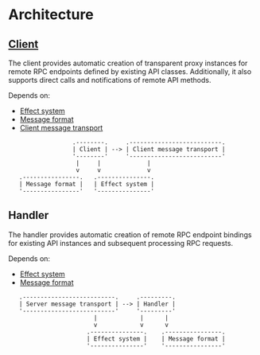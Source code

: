 # Architecture

## [Client](https://www.javadoc.io/doc/io.automorph/automorph-core_2.13/latest/automorph/Client.html)

The client provides automatic creation of transparent proxy instances for remote RPC endpoints defined by existing API classes. Additionally, it also
supports direct calls and notifications of remote API methods.

Depends on:

* [Effect system](https://www.javadoc.io/doc/io.automorph/automorph-spi_2.13/latest/automorph/spi/EffectSystem.html)
* [Message format](https://www.javadoc.io/doc/io.automorph/automorph-spi_2.13/latest/automorph/spi/MessageFormat.html)
* [Client message transport](https://www.javadoc.io/doc/io.automorph/automorph-spi_2.13/latest/automorph/spi/ClientMessageTransport.html)

```
                  .--------.     .--------------------------.
                  | Client | --> | Client message transport |
                  '--------'     '--------------------------'
                   |     |             |
                   v     v             v
   .----------------.   .---------------.
   | Message format |   | Effect system |
   '----------------'   '---------------'
```

## Handler

The handler provides automatic creation of remote RPC endpoint bindings for existing API instances and subsequent processing RPC requests.

Depends on:

* [Effect system](https://www.javadoc.io/doc/io.automorph/automorph-spi_2.13/latest/automorph/spi/EffectSystem.html)
* [Message format](https://www.javadoc.io/doc/io.automorph/automorph-spi_2.13/latest/automorph/spi/MessageFormat.html)

```
   .--------------------------.     .---------.
   | Server message transport | --> | Handler |
   '--------------------------'     '---------'
                        |            |      |
                        v            v      v
                      .---------------.    .----------------.
                      | Effect system |    | Message format |
                      '---------------'    '----------------'
```

